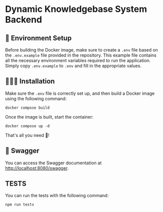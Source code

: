 # Dynamic Knowledgebase System Backend

## 📝 Environment Setup

Before building the Docker image, make sure to create a `.env` file based on the `.env.example` file provided in the repository. This example file contains all the necessary environment variables required to run the application. Simply copy `.env.example` to `.env` and fill in the appropriate values.

## 👨🏻‍🔧 Installation

Make sure the `.env` file is correctly set up, and then build a Docker image using the following command:

```
docker compose build
```

Once the image is built, start the container:

```
docker compose up -d
```

That's all you need 🎉!


## 📖 Swagger

You can access the Swagger documentation at [http://localhost:8080/swagger](http://localhost:8080/swagger).

## TESTS

You can run the tests with the following command:

```
npm run tests
```
